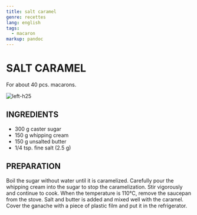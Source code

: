 ```yaml
---
title: salt caramel
genre: recettes
lang: english
tags:
  - macaron
markup: pandoc
---
```


# SALT CARAMEL

For about 40 pcs. macarons.

![](/home/fred/.repo/traductions/recettes/images/macaron_karamel.jpg "left-h25")

## INGREDIENTS


- 300 g caster sugar
- 150 g whipping cream
- 150 g unsalted butter
- 1/4 tsp. fine salt (2.5 g)

## PREPARATION

Boil the sugar without water until it is caramelized.
Carefully pour the whipping cream into the sugar to stop the caramelization.
Stir vigorously and continue to cook.
When the temperature is 110°C, remove the saucepan from the stove.
Salt and butter is added and mixed well with the caramel.
Cover the ganache with a piece of plastic film and put it in the refrigerator.

